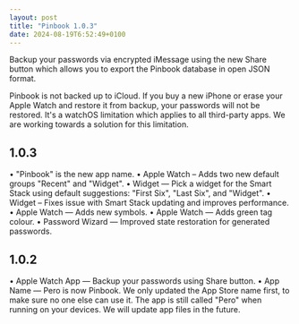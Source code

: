 ```yaml
---
layout: post
title: "Pinbook 1.0.3"
date: 2024-08-19T6:52:49+0100
---
```


Backup your passwords via encrypted iMessage using the new Share button which allows you to export the Pinbook database in open JSON format. 

Pinbook is not backed up to iCloud. If you buy a new iPhone or erase your Apple Watch and restore it from backup, your passwords will not be restored. It's a watchOS limitation which applies to all third-party apps. We are working towards a solution for this limitation.

## 1.0.3

• "Pinbook" is the new app name.
• Apple Watch – Adds two new default groups "Recent" and "Widget".
• Widget — Pick a widget for the Smart Stack using default suggestions: "First Six", "Last Six", and "Widget".
• Widget – Fixes issue with Smart Stack updating and improves performance.
• Apple Watch — Adds new symbols.
• Apple Watch — Adds green tag colour.
• Password Wizard — Improved state restoration for generated passwords.

## 1.0.2

• Apple Watch App — Backup your passwords using Share button.
• App Name — Pero is now Pinbook. We only updated the App Store name first, to make sure no one else can use it. The app is still called "Pero" when running on your devices. We will update app files in the future.
